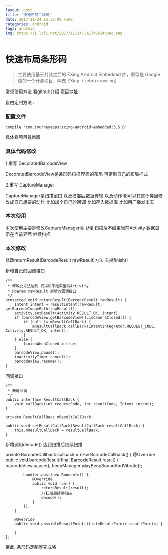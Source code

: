 ```yaml
---
layout: post
title: "快速布局二维码"
date: 2017-11-24 15:30:00 +100
categories: android
tags: android
img: https://i.loli.net/2017/11/24/5a17d0624b3ac.png
---
```


# 快速布局条形码 #

>主要使用基于封装之后的 ZXing Android Embedded 库，原型是 Google 做的一个开源项目，叫做 ZXing（zebra crossing）


常规使用方法 看github介绍 [项目地址](https://github.com/journeyapps/zxing-android-embedded)

自由定制方法 :

### 配置文件

    compile 'com.journeyapps:zxing-android-embedded:3.5.0'

具体看项目最新版 
 

### 具体代码修改

1.重写 DecoratedBarcodeView

DecoratedBarcodeView是条形码扫描界面的布局 可定制自己的布局样式

2.重写 CaptureManager

CaptureManager是扫描窗口 以及扫描后数据传输 以及动作 都可以在这个类里修改成自己想要的动作 
比如加个自己的回调  比如存入数据库  比如用广播发出去

### 本次使用

本次使用主要是修改CaptureManager类 达到扫描后不结束当前Activity
数据显示在当前界面 继续扫描 

### 本次修改

修改returnResult(BarcodeResult rawResult)方法 去掉finish() 

新增自己的回调接口

    /**
     * 修改此方法达到 扫描后不结束当前Activity
     * @param rawResult 新增的回调接口
     */
    protected void returnResult(BarcodeResult rawResult) {
        Intent intent = resultIntent(rawResult, getBarcodeImagePath(rawResult));
        activity.setResult(Activity.RESULT_OK, intent);
        if (barcodeView.getBarcodeView().isCameraClosed()) {
            if (null != mResultCallBack) {
                mResultCallBack.callBack(IntentIntegrator.REQUEST_CODE, Activity.RESULT_OK, intent);
            }
        } else {
            finishWhenClosed = true;
        }
        barcodeView.pause();
        inactivityTimer.cancel();
        barcodeView.resume();
    }


回调接口


    /**
     * 新增回调
     */
    public interface ResultCallBack {
        void callBack(int requestCode, int resultCode, Intent intent);
    }

    private ResultCallBack mResultCallBack;

    public void setResultCallBack(ResultCallBack resultCallBack) {
        this.mResultCallBack = resultCallBack;
    }

新增调用decode() 达到扫描后继续扫描

private BarcodeCallback callback = new BarcodeCallback() {
        @Override
        public void barcodeResult(final BarcodeResult result) {
            barcodeView.pause();
            beepManager.playBeepSoundAndVibrate();

            handler.post(new Runnable() {
                @Override
                public void run() {
                    returnResult(result);
                    //扫描后持续扫描
                    decode();
                }
            });
        }

        @Override
        public void possibleResultPoints(List<ResultPoint> resultPoints) {

        }
    };


至此, 条形码定制就完成咯